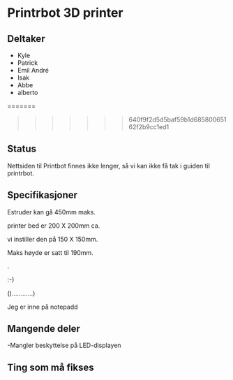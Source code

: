 
# Printrbot 3D printer

## Deltaker
- Kyle
- Patrick
- Emil André
- Isak
- Abbe
- alberto


=======

>>>>>>> 640f9f2d5d5baf59b1d68580065162f2b9cc1ed1
## Status
Nettsiden til Printbot finnes ikke lenger, så vi kan ikke få tak i guiden til printrbot.

## Specifikasjoner
Estruder kan gå 450mm maks.

printer bed er 200 X 200mm ca.

vi instiller den på 150 X 150mm.

Maks høyde er satt til 190mm.

.

:-)

()............)

Jeg er inne på notepadd

## Mangende deler
-Mangler beskyttelse på LED-displayen

## Ting som må fikses

